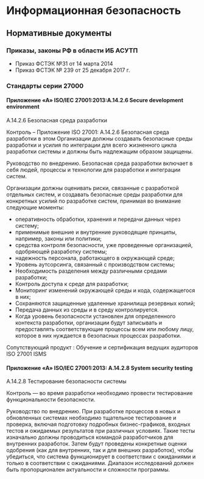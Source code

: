 # Информационная безопасность

## Нормативные документы

### Приказы, законы РФ в области ИБ АСУТП

- Приказ ФСТЭК №31 от 14 марта 2014
- Приказ ФСТЭК № 239 от 25 декабря 2017 г. 

### Стандарты серии 27000

#### Приложение «А» ISO/IEC 27001:2013:A.14.2.6 Secure development environment

A.14.2.6 Безопасная среда разработки

Контроль – Приложение ISO 27001: A.14.2.6 Безопасная среда разработки в этом Организации должны создавать безопасные среды разработки и усилия по интеграции для всего жизненного цикла разработки системы и должны быть надлежащим образом защищены.

Руководство по внедрению. Безопасная среда разработки включает в себя людей, процессы и технологии для разработки и интеграции систем.

Организации должны оценивать риски, связанные с разработкой отдельных систем, и создавать безопасные среды разработки для конкретных усилий по разработке систем, принимая во внимание следующие моменты:

- оперативность обработки, хранения и передачи данных через систему;
- применимые внешние и внутренние руководящие принципы, например, законы или политики;
- средства контроля безопасности, уже проведенные организацией, одобряющей разработку системы;
- надежность персонала, работающего в окружающей среде;
- Уровень аутсорсинга, связанный с производством системы;
- Необходимость разделения между различными средами разработки;
- Контроль доступа к среде для разработки;
- Мониторинг изменений окружающей среды и кода, содержащегося в них;
- Сохраняются защищенные удаленные хранилища резервных копий;
- Передача данных из среды и в среду контролируется.
- Когда уровень безопасности установлен для определенного контекста разработки, организации будут записывать и предоставлять соответствующие процессы всем или любому лицу, которое в них нуждается в безопасных процессах разработки.

Сопутствующий продукт :  Обучение и сертификация ведущих аудиторов ISO 27001 ISMS

#### Приложение «А» ISO/IEC 27001:2013: A.14.2.8 System security testing

A.14.2.8 Тестирование безопасности системы

Контроль — во время разработки необходимо провести тестирование функциональности безопасности.

Руководство по внедрению. При разработке процессов в новых и обновленных системах необходимо тщательное тестирование и проверка, включая подготовку подробных бизнес-графиков, входных тестов и ожидаемых результатов при различных условиях. Такие тесты изначально должны проводиться командой разработчиков для внутренних разработок. Затем будут проведены конкретные оценки одобрения (как для внутренних, так и для внешних разработок), чтобы убедиться, что система функционирует в соответствии с ожиданиями и только в соответствии с ожиданиями. Диапазон исследований должен быть пропорционален актуальности и сложности программы.
